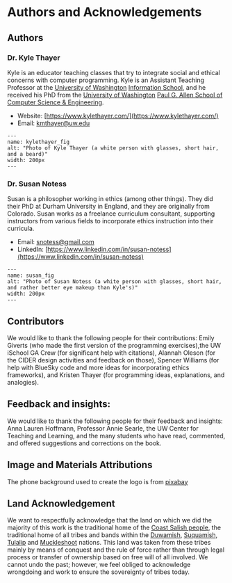# Authors and Acknowledgements
## Authors

### Dr. Kyle Thayer
Kyle is an educator teaching classes that try to integrate social and ethical concerns with computer programming. Kyle is an Assistant Teaching Professor at the [University of Washington](https://www.washington.edu/) [Information School](https://ischool.uw.edu/), and he received his PhD from the [University of Washington](https://www.washington.edu/) [Paul G. Allen School of Computer Science & Engineering](https://www.cs.washington.edu/).

* Website: [https://www.kylethayer.com/](https://www.kylethayer.com/)
* Email: [kmthayer@uw.edu](mailto:kmthayer@uw.edu)

```{figure} kylethayer.jpg
---
name: kylethayer_fig
alt: "Photo of Kyle Thayer (a white person with glasses, short hair, and a beard)"
width: 200px
---
```

### Dr. Susan Notess
Susan is a philosopher working in ethics (among other things). They did their PhD at Durham University in England, and they are originally from Colorado. Susan works as a freelance curriculum consultant, supporting instructors from various fields to incorporate ethics instruction into their curricula.

* Email: [snotess@gmail.com](mailto:snotess@gmail.com)
* LinkedIn: [https://www.linkedin.com/in/susan-notess](https://www.linkedin.com/in/susan-notess)

```{figure} SusanFace.jpg
---
name: susan_fig
alt: "Photo of Susan Notess (a white person with glasses, short hair, and rather better eye makeup than Kyle's)"
width: 200px
---
```

## Contributors
We would like to thank the following people for their contributions: Emily Giverts (who made the first version of the programming exercises),the UW iSchool GA Crew (for significant help with citations), Alannah Oleson (for the CIDER design activities and feedback on those), Spencer Williams (for help with BlueSky code and more ideas for incorporating ethics frameworks), and Kristen Thayer (for programming ideas, explanations, and analogies).

## Feedback and insights:
We would like to thank the following people for their feedback and insights: Anna Lauren Hoffmann, Professor Annie Searle, the UW Center for Teaching and Learning, and the many students who have read, commented, and offered suggestions and corrections on the book.

## Image and Materials Attributions
The phone background used to create the logo is from [pixabay](https://pixabay.com/vectors/smartphone-icon-modern-symbol-1557796/)

## Land Acknowledgement
We want to respectfully acknowledge that the land on which we did the majority of this work is the traditional home of the [Coast Salish people](https://en.wikipedia.org/wiki/Coast_Salish), the traditional home of all tribes and bands within the [Duwamish](https://www.duwamishtribe.org/), [Suquamish](https://suquamish.nsn.us/), [Tulalip](https://www.tulaliptribes-nsn.gov/) and [Muckleshoot](https://www.wearemuckleshoot.org/) nations. This land was taken from these tribes mainly by means of conquest and the rule of force rather than through legal process or transfer of ownership based on free will of all involved. We cannot undo the past; however, we feel obliged to acknowledge wrongdoing and work to ensure the sovereignty of tribes today.
